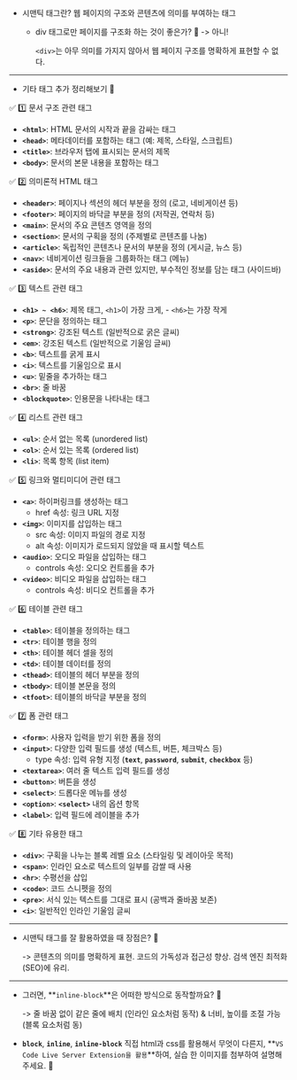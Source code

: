 - 시맨틱 태그란? 웹 페이지의 구조와 콘텐츠에 의미를 부여하는 태그
    - div 태그로만 페이지를 구조화 하는 것이 좋은가? 🍠 
      -> 아니!

      `<div>`는 아무 의미를 가지지 않아서 웹 페이지 구조를 명확하게 표현할 수 없다.

*****

  - 기타 태그 추가 정리해보기 🍠
  
  ✅ 1️⃣ 문서 구조 관련 태그

   - **`<html>`**: HTML 문서의 시작과 끝을 감싸는 태그
   - **`<head>`**: 메타데이터를 포함하는 태그 (예: 제목, 스타일, 스크립트)
   - **`<title>`**: 브라우저 탭에 표시되는 문서의 제목
   - **`<body>`**: 문서의 본문 내용을 포함하는 태그

  ✅ 2️⃣ 의미론적 HTML 태그

   - **`<header>`**: 페이지나 섹션의 헤더 부분을 정의 (로고, 네비게이션 등)
   - **`<footer>`**: 페이지의 바닥글 부분을 정의 (저작권, 연락처 등)
   - **`<main>`**: 문서의 주요 콘텐츠 영역을 정의
   - **`<section>`**: 문서의 구획을 정의 (주제별로 콘텐츠를 나눔)
   - **`<article>`**: 독립적인 콘텐츠나 문서의 부분을 정의 (게시글, 뉴스 등)
   - **`<nav>`**: 네비게이션 링크들을 그룹화하는 태그 (메뉴)
   - **`<aside>`**: 문서의 주요 내용과 관련 있지만, 부수적인 정보를 담는 태그 (사이드바)

  ✅ 3️⃣ 텍스트 관련 태그

  - **`<h1> ~ <h6>`**: 제목 태그, `<h1>`이 가장 크게, - `<h6>`는 가장 작게
  - **`<p>`**: 문단을 정의하는 태그
  - **`<strong>`**: 강조된 텍스트 (일반적으로 굵은 글씨)
  - **`<em>`**: 강조된 텍스트 (일반적으로 기울임 글씨)
  - **`<b>`**: 텍스트를 굵게 표시
  - **`<i>`**: 텍스트를 기울임으로 표시
  - **`<u>`**: 밑줄을 추가하는 태그
  - **`<br>`**: 줄 바꿈
  - **`<blockquote>`**: 인용문을 나타내는 태그

  ✅ 4️⃣ 리스트 관련 태그
  
   - **`<ul>`**: 순서 없는 목록 (unordered list)
   - **`<ol>`**: 순서 있는 목록 (ordered list)
   - **`<li>`**: 목록 항목 (list item)

  ✅ 5️⃣ 링크와 멀티미디어 관련 태그
  
   - **`<a>`**: 하이퍼링크를 생성하는 태그
       - href 속성: 링크 URL 지정
   - **`<img>`**: 이미지를 삽입하는 태그
       - src 속성: 이미지 파일의 경로 지정
       - alt 속성: 이미지가 로드되지 않았을 때 표시할 텍스트
   - **`<audio>`**: 오디오 파일을 삽입하는 태그
       - controls 속성: 오디오 컨트롤을 추가
   - **`<video>`**: 비디오 파일을 삽입하는 태그
       - controls 속성: 비디오 컨트롤을 추가
         
  ✅ 6️⃣ 테이블 관련 태그

   - **`<table>`**: 테이블을 정의하는 태그
   - **`<tr>`**: 테이블 행을 정의
   - **`<th>`**: 테이블 헤더 셀을 정의
   - **`<td>`**: 테이블 데이터를 정의
   - **`<thead>`**: 테이블의 헤더 부분을 정의
   - **`<tbody>`**: 테이블 본문을 정의
   - **`<tfoot>`**: 테이블의 바닥글 부분을 정의

  ✅ 7️⃣ 폼 관련 태그

   - **`<form>`**: 사용자 입력을 받기 위한 폼을 정의
   - **`<input>`**: 다양한 입력 필드를 생성 (텍스트, 버튼, 체크박스 등)
      - type 속성: 입력 유형 지정 (**`text`**, **`password`**, **`submit`**, **`checkbox`** 등)
   - **`<textarea>`**: 여러 줄 텍스트 입력 필드를 생성
   - **`<button>`**: 버튼을 생성
   - **`<select>`**: 드롭다운 메뉴를 생성
   - **`<option>`**: **`<select>`** 내의 옵션 항목
   - **`<label>`**: 입력 필드에 레이블을 추가

  ✅ 8️⃣ 기타 유용한 태그

   - **`<div>`**: 구획을 나누는 블록 레벨 요소 (스타일링 및 레이아웃 목적)
   - **`<span>`**: 인라인 요소로 텍스트의 일부를 감쌀 때 사용
   - **`<hr>`**: 수평선을 삽입
   - **`<code>`**: 코드 스니펫을 정의
   - **`<pre>`**: 서식 있는 텍스트를 그대로 표시 (공백과 줄바꿈 보존)
   - **`<i>`**: 일반적인 인라인 기울임 글씨

*****

- 시맨틱 태그를 잘 활용하였을 때 장점은? 🍠
    
   -> 콘텐츠의 의미를 명확하게 표현. 코드의 가독성과 접근성 향상. 검색 엔진 최적화(SEO)에 유리.

*****

- 그러면, **`inline-block`**은 어떠한 방식으로 동작할까요? 🍠

    -> 줄 바꿈 없이 같은 줄에 배치 (인라인 요소처럼 동작) & 너비, 높이를 조절 가능 (블록 요소처럼 동)
  
- **`block`**, **`inline`**, **`inline-block`** 직접 html과 css를 활용해서 무엇이 다른지, **`VS Code Live Server Extension을 활용`**하여, 실습 한 이미지를 첨부하여 설명해주세요. 🍠
